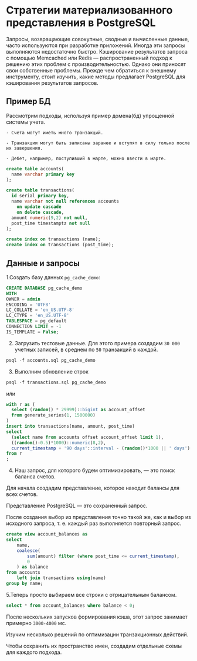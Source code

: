 # Стратегии материализованного представления в PostgreSQL

Запросы, возвращающие совокупные, сводные и вычисленные данные, часто используются при разработке приложений. 
	Иногда эти запросы выполняются недостаточно быстро. Кэширование результатов запроса с помощью Memcached или Redis — распространенный подход к решению этих проблем с производительностью. 
	Однако они приносят свои собственные проблемы. Прежде чем обратиться к внешнему инструменту, стоит изучить, какие методы предлагает PostgreSQL для кэширования результатов запросов.

## Пример БД
Рассмотрим подходы, используя пример домена(бд) упрощенной системы учета. 

	- Счета могут иметь много транзакций. 
  
	- Транзакции могут быть записаны заранее и вступят в силу только после их завершения. 
  
	- Дебет, например, поступивший в марте, можно ввести в марте.

```sql
create table accounts(
  name varchar primary key
);

create table transactions(
  id serial primary key,
  name varchar not null references accounts
    on update cascade
    on delete cascade,
  amount numeric(9,2) not null,
  post_time timestamptz not null
);

create index on transactions (name);
create index on transactions (post_time);
```

## Данные и запросы

1.Создать базу данных `pg_cache_demo`:

```sql
CREATE DATABASE pg_cache_demo
WITH
OWNER = admin
ENCODING = 'UTF8'
LC_COLLATE = 'en_US.UTF-8'
LC_CTYPE = 'en_US.UTF-8'
TABLESPACE = pg_default
CONNECTION LIMIT = -1
IS_TEMPLATE = False;
```
2. Загрузить тестовые данные. Для этого примера создадим `30 000` учетных записей, в среднем по `50` транзакций в каждой.

```sql
psql -f accounts.sql pg_cache_demo
```
3. Выполним обновление строк

```sql
psql -f transactions.sql pg_cache_demo
```
или

```sql
with r as (
  select (random() * 29999)::bigint as account_offset
  from generate_series(1, 1500000)
)
insert into transactions(name, amount, post_time)
select
  (select name from accounts offset account_offset limit 1),
  ((random()-0.5)*1000)::numeric(8,2),
  current_timestamp + '90 days'::interval - (random()*1000 || ' days')::interval
from r
;
```

4. Наш запрос, для которого будем оптимизировать, — это поиск баланса счетов. 

Для начала создадим представление, которое находит балансы для всех счетов. 

Представление PostgreSQL — это сохраненный запрос. 

После создания выбор из представления точно такой же, как и выбор из исходного запроса, т. е. каждый раз выполняется повторный запрос.

```sql
create view account_balances as
select
	name,
	coalesce(
		sum(amount) filter (where post_time <= current_timestamp),
		0
	) as balance
from accounts
	left join transactions using(name)
group by name;
```

5.Теперь просто выбираем все строки с отрицательным балансом.

```sql
select * from account_balances where balance < 0;
```

После нескольких запусков формирования кэша, этот запрос занимает примерно `3000-4000` мс. 
	
Изучим несколько решений по оптимизации транзакционных действий. 

Чтобы сохранить их пространство имен, создадим отдельные схемы для каждого подхода.














